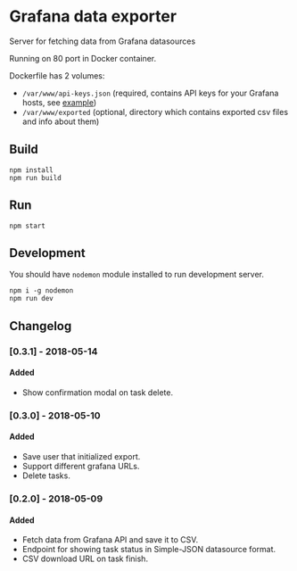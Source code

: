 # Grafana data exporter

Server for fetching data from Grafana datasources

Running on 80 port in Docker container.

Dockerfile has 2 volumes:

- `/var/www/api-keys.json` (required, contains API keys for your Grafana hosts, see [example](api-keys-example.json))
- `/var/www/exported` (optional, directory which contains exported csv files and info about them)

## Build

```
npm install
npm run build
```

## Run

```
npm start
```

## Development

You should have `nodemon` module installed to run development server.

```
npm i -g nodemon
npm run dev
```

## Changelog

### [0.3.1] - 2018-05-14
#### Added
- Show confirmation modal on task delete.

### [0.3.0] - 2018-05-10
#### Added
- Save user that initialized export.
- Support different grafana URLs.
- Delete tasks.

### [0.2.0] - 2018-05-09
#### Added
- Fetch data from Grafana API and save it to CSV.
- Endpoint for showing task status in Simple-JSON datasource format.
- CSV download URL on task finish.
